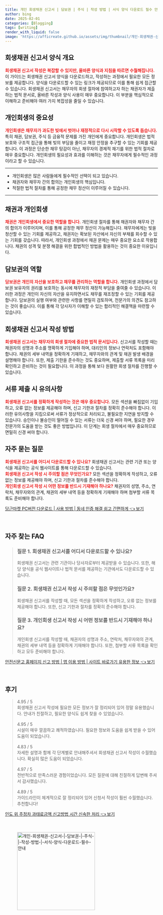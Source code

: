 ```yaml
---
title: 개인 회생채권 신고서 | 담보권 | 주식 | 작성 방법 | 서식 양식 다운로드 필수 안내
author: bing
date: 2025-02-01
categories: [Blogging]
tags: [writing]
render_with_liquid: false
image: 'https://afficreate.github.io/assets/img/thumbnail/개인-회생채권-신고서-|-담보권-|-주식-|-작성-방법-|-서식-양식-다운로드-필수-안내.webp'
---
```



<h2 id='회생채권 신고서 양식 개요'>회생채권 신고서 양식 개요</h2>

<p><b><span style="color: #ee2323;">회생채권 신고서 작성은 복잡할 수 있지만, 올바른 양식과 지침을 따르면 수월해집니다.</span></b> 이 가이드는 회생채권 신고서 양식을 다운로드하고, 작성하는 과정에서 필요한 모든 정보를 제공합니다. 양식을 다운로드할 수 있는 링크가 제공되므로 이를 통해 쉽게 접근할 수 있습니다. 회생채권 신고서는 채무자의 회생 절차에 참여하고자 하는 채권자가 제출하는 법적 문서로, 올바른 작성과 양식 사용이 매우 중요합니다. 이 부분을 핵심적으로 이해하고 준비해야 여러 가지 복잡성을 줄일 수 있습니다.</p>

<h2 id='개인회생의 중요성'>개인회생의 중요성</h2>

<p><b><span style="color: #ee2323;">개인회생은 채무자가 과도한 빚에서 벗어나 재정적으로 다시 시작할 수 있도록 돕습니다.</span></b> 특히 채권, 담보권, 주식 등 금융적 문제를 가진 개인에게 중요합니다. 개인회생은 법적 보호와 구조적 접근을 통해 빚의 부담을 줄이고 재정 안정을 추구할 수 있는 기회를 제공합니다. 이 과정은 단순한 채무 탕감이 아닌, 채무자의 경제적 재기를 위한 법적 절차로 매우 중요합니다. 개인회생의 필요성과 효과를 이해하는 것은 채무자에게 필수적인 과정이라고 할 수 있습니다.</p>

<hr />

<ul>
    <li>개인회생은 많은 사람들에게 필수적인 선택이 되고 있습니다.</li>
    <li>채권자와 채무자 간의 합의는 개인회생의 핵심입니다.</li>
    <li>적절한 법적 절차를 통해 공정한 채무 정산이 이루어질 수 있습니다.</li>
</ul>

<hr />

<h2 id='채권과 개인회생'>채권과 개인회생</h2>

<p><b><span style="color: #ee2323;">채권은 개인회생에서 중요한 역할을 합니다.</span></b> 개인회생 절차를 통해 채권자와 채무자 간의 합의가 이루어지며, 이를 통해 공정한 채무 정산이 가능해집니다. 채무자에게는 빚을 청산할 수 있는 기회를 제공하고, 채권자는 확보된 자산에서 자신의 부채를 회수할 수 있는 기회를 갖습니다. 따라서, 개인회생 과정에서 채권 문제는 매우 중요한 요소로 작용합니다. 채권의 성격 및 분쟁 해결을 위한 합법적인 방법을 활용하는 것이 중요한 이유입니다.</p>

<h2 id='담보권의 역할'>담보권의 역할</h2>

<p><b><span style="color: #ee2323;">담보권은 개인의 자산을 보호하고 채무를 관리하는 역할을 합니다.</span></b> 개인회생 과정에서 담보권 보유자의 권리를 보호하는 동시에 채무자의 재정적 부담을 줄여줄 수 있습니다. 이러한 과정은 개인이 자신의 자산을 유지하면서도 채무를 재조정할 수 있는 기회를 제공합니다. 담보권의 실행 여부와 관련한 사항를 면밀히 검토하며, 전문가의 의견도 참고하는 것이 좋습니다. 이를 통해 각 당사자가 이해할 수 있는 합리적인 해결책을 마련할 수 있습니다.</p>

<h2 id='회생채권 신고서 작성 방법'>회생채권 신고서 작성 방법</h2>

<p><b><span style="color: #ee2323;">회생채권 신고서는 채무자의 회생 절차에 중요한 법적 문서입니다.</span></b> 신고서를 작성할 때는 채권자의 성명과 주소를 명확하게 기입해야 하며, 대리인의 정보나 연락처도 포함해야 합니다. 채권의 세부 내역을 정확하게 기재하고, 채무자와의 관계 및 채권 발생 배경을 설명해야 합니다. 또한, 제출 기한을 준수하는 것도 중요하며, 제출할 서류 목록을 미리 확인하고 준비하는 것이 필요합니다. 이 과정을 통해 보다 원활한 회생 절차를 진행할 수 있습니다.</p>

<h2 id='서류 제출 시 유의사항'>서류 제출 시 유의사항</h2>

<p><b><span style="color: #ee2323;">회생채권 신고서를 정확하게 작성하는 것은 매우 중요합니다.</span></b> 모든 섹션을 빠짐없이 기입하고, 오류 없는 정보를 제공해야 하며, 신고 기한과 절차를 정확히 준수해야 합니다. 이러한 유의사항을 지킴으로써 서류가 정상적으로 처리되고, 불필요한 지연을 방지할 수 있습니다. 승인이나 불승인이 떨어질 수 있는 서류는 더욱 신경 써야 하며, 필요한 경우 전문가의 도움을 받는 것도 좋은 방법입니다. 이 단계는 회생 절차에서 매우 중요하므로 면밀히 신경 써야 합니다.</p>

<h2 id='자주 묻는 질문'>자주 묻는 질문</h2>

<p><b><span style="color: #ee2323;">회생채권 신고서를 어디서 다운로드할 수 있나요?</span></b> 회생채권 신고서는 관련 기관 또는 양식을 제공하는 공식 웹사이트를 통해 다운로드할 수 있습니다. <br><b><span style="color: #ee2323;">회생채권 신고서 작성 시 주의할 점은 무엇인가요?</span></b> 모든 섹션을 정확하게 작성하고, 오류 없는 정보를 제공해야 하며, 신고 기한과 절차를 준수해야 합니다. <br><b><span style="color: #ee2323;">개인회생 신고서 작성 시 어떤 정보를 반드시 기재해야 하나요?</span></b> 채권자의 성명, 주소, 연락처, 채무자와의 관계, 채권의 세부 내역 등을 정확하게 기재해야 하며 첨부할 서류 목록도 준비해야 합니다.</p>


<p><a class="click-button" title="당근마켓 PC버전 다운로드 | 사용 방법 | 동네 인증 해결 쉽고 간편하게" href="https://afficreate.github.io/posts/%EB%8B%B9%EA%B7%BC%EB%A7%88%EC%BC%93-PC%EB%B2%84%EC%A0%84-%EB%8B%A4%EC%9A%B4%EB%A1%9C%EB%93%9C-%EC%82%AC%EC%9A%A9-%EB%B0%A9%EB%B2%95-%EB%8F%99%EB%84%A4-%EC%9D%B8%EC%A6%9D-%ED%95%B4%EA%B2%B0-%EC%89%BD%EA%B3%A0-%EA%B0%84%ED%8E%B8%ED%95%98%EA%B2%8C/" rel="dofollow">당근마켓 PC버전 다운로드 | 사용 방법 | 동네 인증 해결 쉽고 간편하게 👈 보기</a></p><br>
<h2 id='자주_찾는_FAQ'>자주 찾는 FAQ</h2>
<div itemscope="" itemtype="https://schema.org/FAQPage"> 
<blockquote> 
<div itemscope="" itemprop="mainEntity" itemtype="https://schema.org/Question"> 
<h3 itemprop="name">질문 1. 회생채권 신고서를 어디서 다운로드할 수 있나요?</h3> 
<div itemscope="" itemprop="acceptedAnswer" itemtype="https://schema.org/Answer"> 
<span itemprop="text"> 
<p>회생채권 신고서는 관련 기관이나 당사자로부터 제공받을 수 있습니다. 또한, 해당 양식을 공식 웹사이트나 법적 문서를 제공하는 기관에서도 다운로드할 수 있습니다.</p> 
</span> 
</div> 
</div> 

<div itemscope="" itemprop="mainEntity" itemtype="https://schema.org/Question"> 
<h3 itemprop="name">질문 2. 회생채권 신고서 작성 시 주의할 점은 무엇인가요?</h3> 
<div itemscope="" itemprop="acceptedAnswer" itemtype="https://schema.org/Answer"> 
<span itemprop="text"> 
<p>회생채권 신고서를 작성할 때, 모든 섹션을 정확하게 작성하고, 오류 없는 정보를 제공해야 합니다. 또한, 신고 기한과 절차를 정확히 준수해야 합니다.</p> 
</span> 
</div> 
</div> 

<div itemscope="" itemprop="mainEntity" itemtype="https://schema.org/Question"> 
<h3 itemprop="name">질문 3. 개인회생 신고서 작성 시 어떤 정보를 반드시 기재해야 하나요?</h3> 
<div itemscope="" itemprop="acceptedAnswer" itemtype="https://schema.org/Answer"> 
<span itemprop="text"> 
<p>개인회생 신고서를 작성할 때, 채권자의 성명과 주소, 연락처, 채무자와의 관계, 채권의 세부 내역 등을 정확하게 기재해야 합니다. 또한, 첨부할 서류 목록을 확인하고 모두 준비해야 합니다.</p> 
</span> 
</div> 
</div> 

</blockquote> 
</div>
<p><a class="click-button" title="안전신문고 홈페이지 신고 방법 | 앱 이용 방법 | 사이트 바로가기 유용한 정보" href="https://afficreate.github.io/posts/%EC%95%88%EC%A0%84%EC%8B%A0%EB%AC%B8%EA%B3%A0-%ED%99%88%ED%8E%98%EC%9D%B4%EC%A7%80-%EC%8B%A0%EA%B3%A0-%EB%B0%A9%EB%B2%95-%EC%95%B1-%EC%9D%B4%EC%9A%A9-%EB%B0%A9%EB%B2%95-%EC%82%AC%EC%9D%B4%ED%8A%B8-%EB%B0%94%EB%A1%9C%EA%B0%80%EA%B8%B0-%EC%9C%A0%EC%9A%A9%ED%95%9C-%EC%A0%95%EB%B3%B4/" rel="dofollow">안전신문고 홈페이지 신고 방법 | 앱 이용 방법 | 사이트 바로가기 유용한 정보 👈 보기</a></p><br>
<h2 id='후기'>후기</h2>
<div itemscope itemtype="https://schema.org/Product">
  <blockquote>
  <div itemprop="review" itemscope itemtype="https://schema.org/Review">
      <div itemprop="reviewRating" itemscope itemtype="https://schema.org/Rating"> <span itemprop="ratingValue">4.95</span> / <span itemprop="bestRating">5</span> </div>
      <span itemprop="reviewBody">회생채권 신고서 작성에 필요한 모든 정보가 잘 정리되어 있어 정말 유용했습니다. 안내가 친절하고, 필요한 양식도 쉽게 찾을 수 있었습니다.</span>
  </div>
  <br>
  <div itemprop="review" itemscope itemtype="https://schema.org/Review">
      <div itemprop="reviewRating" itemscope itemtype="https://schema.org/Rating"> <span itemprop="ratingValue">4.95</span> / <span itemprop="bestRating">5</span> </div>
      <span itemprop="reviewBody">시설이 매우 깔끔하고 쾌적하였습니다. 필요한 정보와 도움을 쉽게 받을 수 있어 도움이 되었습니다.</span>
  </div>
  <br>
  <div itemprop="review" itemscope itemtype="https://schema.org/Review">
      <div itemprop="reviewRating" itemscope itemtype="https://schema.org/Rating"> <span itemprop="ratingValue">4.83</span> / <span itemprop="bestRating">5</span> </div>
      <span itemprop="reviewBody">자세한 설명과 함께 각 단계별로 안내해주셔서 회생채권 신고서 작성이 수월했습니다. 확실히 많은 도움이 되었습니다.</span>
  </div>
  <br>
  <div itemprop="review" itemscope itemtype="https://schema.org/Review">
      <div itemprop="reviewRating" itemscope itemtype="https://schema.org/Rating"> <span itemprop="ratingValue">4.97</span> / <span itemprop="bestRating">5</span> </div>
      <span itemprop="reviewBody">전반적으로 만족스러운 경험이었습니다. 모든 질문에 대해 친절하게 답변해 주셔서 감사했습니다.</span>
  </div>
  <br>
  <div itemprop="review" itemscope itemtype="https://schema.org/Review">
      <div itemprop="reviewRating" itemscope itemtype="https://schema.org/Rating"> <span itemprop="ratingValue">4.89</span> / <span itemprop="bestRating">5</span> </div>
      <span itemprop="reviewBody">가이드라인이 체계적으로 잘 정리되어 있어 신청서 작성이 훨씬 수월했습니다. 추천합니다!</span>
  </div>
  </blockquote>
</div>
<p><a class="click-button" title="인도 위 주정차 과태료금액 신고방법 시간 신속한 처리" href="https://afficreate.github.io/posts/%EC%9D%B8%EB%8F%84-%EC%9C%84-%EC%A3%BC%EC%A0%95%EC%B0%A8-%EA%B3%BC%ED%83%9C%EB%A3%8C%EA%B8%88%EC%95%A1-%EC%8B%A0%EA%B3%A0%EB%B0%A9%EB%B2%95-%EC%8B%9C%EA%B0%84-%EC%8B%A0%EC%86%8D%ED%95%9C-%EC%B2%98%EB%A6%AC/" rel="dofollow">인도 위 주정차 과태료금액 신고방법 시간 신속한 처리 👈 보기</a></p><br>
<figure class="image"><img src="https://afficreate.github.io/assets/img/thumbnail/개인-회생채권-신고서-|-담보권-|-주식-|-작성-방법-|-서식-양식-다운로드-필수-안내.webp" alt="개인-회생채권-신고서-|-담보권-|-주식-|-작성-방법-|-서식-양식-다운로드-필수-안내" width="256" height="256"></figure>